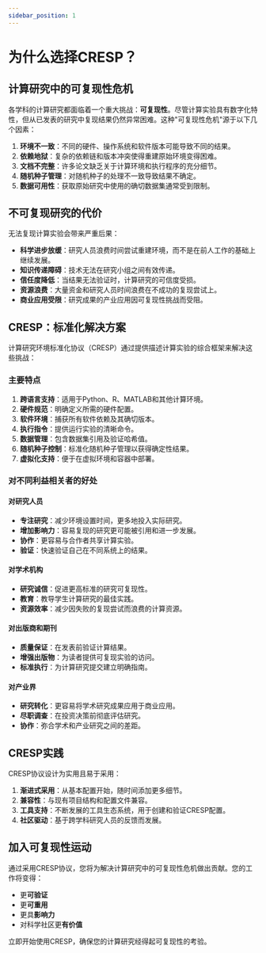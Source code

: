 ```yaml
---
sidebar_position: 1
---
```


# 为什么选择CRESP？

## 计算研究中的可复现性危机

各学科的计算研究都面临着一个重大挑战：**可复现性**。尽管计算实验具有数字化特性，但从已发表的研究中复现结果仍然异常困难。这种"可复现性危机"源于以下几个因素：

1. **环境不一致**：不同的硬件、操作系统和软件版本可能导致不同的结果。
2. **依赖地狱**：复杂的依赖链和版本冲突使得重建原始环境变得困难。
3. **文档不完整**：许多论文缺乏关于计算环境和执行程序的充分细节。
4. **随机种子管理**：对随机种子的处理不一致导致结果不确定。
5. **数据可用性**：获取原始研究中使用的确切数据集通常受到限制。

## 不可复现研究的代价

无法复现计算实验会带来严重后果：

- **科学进步放缓**：研究人员浪费时间尝试重建环境，而不是在前人工作的基础上继续发展。
- **知识传递障碍**：技术无法在研究小组之间有效传递。
- **信任度降低**：当结果无法验证时，计算研究的可信度受损。
- **资源浪费**：大量资金和研究人员时间浪费在不成功的复现尝试上。
- **商业应用受限**：研究成果的产业应用因可复现性挑战而受阻。

## CRESP：标准化解决方案

计算研究环境标准化协议（CRESP）通过提供描述计算实验的综合框架来解决这些挑战：

### 主要特点

1. **跨语言支持**：适用于Python、R、MATLAB和其他计算环境。
2. **硬件规范**：明确定义所需的硬件配置。
3. **软件环境**：捕获所有软件依赖及其确切版本。
4. **执行指令**：提供运行实验的清晰命令。
5. **数据管理**：包含数据集引用及验证哈希值。
6. **随机种子控制**：标准化随机种子管理以获得确定性结果。
7. **虚拟化支持**：便于在虚拟环境和容器中部署。

### 对不同利益相关者的好处

#### 对研究人员

- **专注研究**：减少环境设置时间，更多地投入实际研究。
- **增加影响力**：容易复现的研究更可能被引用和进一步发展。
- **协作**：更容易与合作者共享计算实验。
- **验证**：快速验证自己在不同系统上的结果。

#### 对学术机构

- **研究诚信**：促进更高标准的研究可复现性。
- **教育**：教导学生计算研究的最佳实践。
- **资源效率**：减少因失败的复现尝试而浪费的计算资源。

#### 对出版商和期刊

- **质量保证**：在发表前验证计算结果。
- **增强出版物**：为读者提供可复现实验的访问。
- **标准执行**：为计算研究提交建立明确指南。

#### 对产业界

- **研究转化**：更容易将学术研究成果应用于商业应用。
- **尽职调查**：在投资决策前彻底评估研究。
- **协作**：弥合学术和产业研究之间的差距。

## CRESP实践

CRESP协议设计为实用且易于采用：

1. **渐进式采用**：从基本配置开始，随时间添加更多细节。
2. **兼容性**：与现有项目结构和配置文件兼容。
3. **工具支持**：不断发展的工具生态系统，用于创建和验证CRESP配置。
4. **社区驱动**：基于跨学科研究人员的反馈而发展。

## 加入可复现性运动

通过采用CRESP协议，您将为解决计算研究中的可复现性危机做出贡献。您的工作将变得：

- 更**可验证**
- 更**可重用**
- 更具**影响力**
- 对科学社区更**有价值**

立即开始使用CRESP，确保您的计算研究经得起可复现性的考验。 